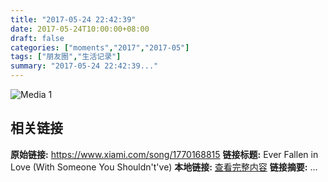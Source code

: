 ```yaml
---
title: "2017-05-24 22:42:39"
date: 2017-05-24T10:00:00+08:00
draft: false
categories: ["moments","2017","2017-05"]
tags: ["朋友圈","生活记录"]
summary: "2017-05-24 22:42:39..."
---
```


![Media 1](/Moments/photos/2017-05-24/201705242242390.jpg)

## 相关链接

**原始链接:** https://www.xiami.com/song/1770168815
**链接标题:** Ever Fallen in Love (With Someone You Shouldn't've)
**本地链接:** [查看完整内容](/link_content/2017/05/2017-05-24/link_content/)
**链接摘要:** ...

